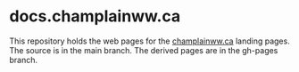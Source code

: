 # docs.champlainww.ca

This repository holds the web pages for the [champlainww.ca](champlainww,ca) landing pages.
The source is in the main branch.
The derived pages are in the gh-pages branch.
